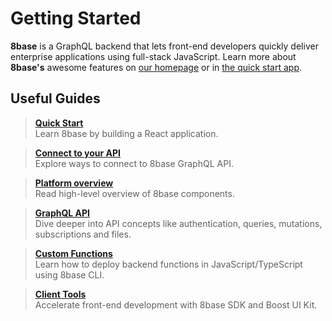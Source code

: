 # Getting Started

**8base** is a GraphQL backend that lets front-end developers quickly deliver enterprise applications using full-stack JavaScript. Learn more about **8base's** awesome features on [our homepage](https://8base.com) or in [the quick start app](https://github.com/8base/Documentation/tree/4df3b0cc7b342fe0d3468fbf0a5cafa597c6f037/docs/getting_started/getting_started/quick_start.md).

## Useful Guides

> **[Quick Start](quick-start.md)**  
Learn 8base by building a React application.  
  
> **[Connect to your API](connecting-to-api.md)**  
Explore ways to connect to 8base GraphQL API.  
  
> **[Platform overview](platform-tools.md)**  
Read high-level overview of 8base components.  
  
> **[GraphQL API](../8base-console/graphql-api/READme.md)**  
Dive deeper into API concepts like authentication, queries, mutations, subscriptions and files.  
  
> **[Custom Functions](../8base-console/custom-functions/READme.md)**  
Learn how to deploy backend functions in JavaScript/TypeScript using 8base CLI.  
  
> **[Client Tools](../client-tools/READme.md)**  
Accelerate front-end development with 8base SDK and Boost UI Kit.  
  